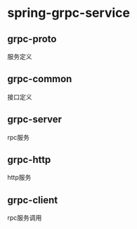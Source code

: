 # spring-grpc-service 

## grpc-proto
服务定义

## grpc-common
接口定义

## grpc-server
rpc服务

## grpc-http
http服务

## grpc-client
rpc服务调用
